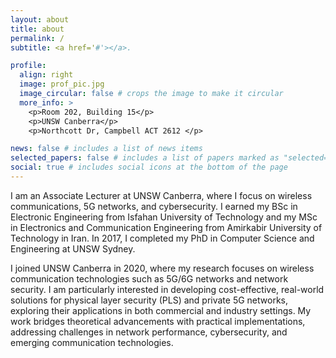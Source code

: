 ```yaml
---
layout: about
title: about
permalink: /
subtitle: <a href='#'></a>. 

profile:
  align: right
  image: prof_pic.jpg
  image_circular: false # crops the image to make it circular
  more_info: >
    <p>Room 202, Building 15</p>
    <p>UNSW Canberra</p>
    <p>Northcott Dr, Campbell ACT 2612 </p>

news: false # includes a list of news items
selected_papers: false # includes a list of papers marked as "selected={true}"
social: true # includes social icons at the bottom of the page
---
```

<div> I am an Associate Lecturer at UNSW Canberra, where I focus on wireless communications, 5G networks, and cybersecurity. I earned my BSc in Electronic Engineering from Isfahan University of Technology and my MSc in Electronics and Communication Engineering from Amirkabir University of Technology in Iran. In 2017, I completed my PhD in Computer Science and Engineering at UNSW Sydney.
<br />
  
I joined UNSW Canberra in 2020, where my research focuses on wireless communication technologies such as 5G/6G networks and network security. I am particularly interested in developing cost-effective, real-world solutions for physical layer security (PLS) and private 5G networks, exploring their applications in both commercial and industry settings. My work bridges theoretical advancements with practical implementations, addressing challenges in network performance, cybersecurity, and emerging communication technologies.</div>
